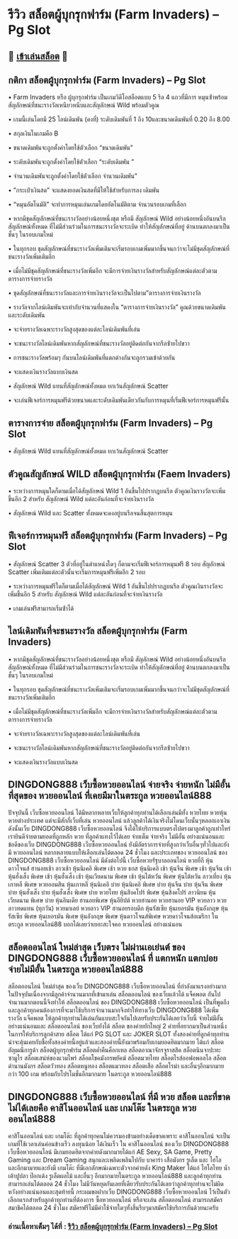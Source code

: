 # รีวิว สล็อตผู้บุกรุกฟาร์ม (Farm Invaders) – Pg Slot

## 🎰 [เข้าเล่นสล็อต](https://bit.ly/3ryTLaH) 🎰

## กติกา สล็อตผู้บุกรุกฟาร์ม (Farm Invaders) – Pg Slot

• Farm Invaders หรือ ผู้บุกรุกฟาร์ม เป็นเกมวิดีโอสล็อตแบบ 5 รีล 4 แถวที่มีการ หมุนซ้ําพร้อมสัญลักษณ์ที่ชนะรางวัลเหนียวหนีบและสัญลักษณ์ Wild พร้อมตัวคูณ

• เกมนี้เล่นโดยมี 25 ไลน์เดิมพัน (คงที่) ระดับเดิมพันที่ 1 ถึง 10และขนาดเดิมพันที่ 0.20 ถึง 8.00

• สกุลเงินในเกมคือ B

• ขนาดเดิมพันจะถูกตั้งค่าโดยใช้ตัวเลือก “ขนาดเดิมพัน”

• ระดับเดิมพันจะถูกตั้งค่าโดยใช้ตัวเลือก “ระดับเดิมพัน ”

• จํานวนเดิมพันจะถูกตั้งค่าโดยใช้ตัวเลือก จํานวนเดิมพัน”

• ”กระเป๋าเงินสด” จะแสดงยอดเงินสดที่มีให้ใช้สําหรับการลง เดิมพัน

• “หมุนอัตโนมัติ” จะทําการหมุนเล่นเกมโดยอัตโนมัติตาม จํานวนรอบเกมที่เลือก

• หากมีชุดสัญลักษณ์ที่ชนะรางวัลอย่างน้อยหนึ่งชุต หรือมี สัญลักษณ์ Wild อย่างน้อยหนึ่งอันบนรีล สัญลักษณ์ทั้งหมด ที่ไม่มีส่วนร่วมในการชนะรางวัลจะระเบิด ทําให้สัญลักษณ์ที่อยู่ ด้านบนตกลงมาเป็นชั้นๆ ในรอบเกมใหม่

• ในทุกรอบ ชุดสัญลักษณ์ที่ชนะรางวัลเพิ่มเติมจะเริ่มรอบเกมเพิ่มมากขึ้นจนกว่าจะไม่มีชุดสัญลักษณ์ที่ชนะรางวัลเพิ่มเติมอีก

• เมื่อไม่มีชุดสัญลักษณ์ที่ชนะรางวัลเพิ่มอีก จะมีการจ่ายเงินรางวัลสําหรับสัญลักษณ์แต่ละตัวตาม ตารางการจ่ายรางวัล

• ชุดสัญลักษณ์ที่ชนะรางวัลและการจ่ายเงินรางวัลจะเป็นไปตาม”ตารางการจ่ายเงินรางวัล

• รางวัลจากไลน์เดิมพันจะเท่ากับจํานวนที่แสดงใน “ตารางการจ่ายเงินรางวัล” คูณด้วยขนาดเดิมพันและระดับเดิมพัน

• จะจ่ายรางวัลเฉพาะรางวัลสูงสุดของแต่ละไลน์เดิมพันที่เล่น

• จะชนะรางวัลไลน์เดิมพันหากสัญลักษณ์ที่ชนะรางวัลอยู่ติดต่อกันจากรีลซ้ํายไปขวา

• การชนะรางวัลพร้อมๆ กันบนไลน์เดิมพันที่แตกต่างกันจะถูกรวมเข้าด้วยกัน

• จะแสดงเงินรางวัลแบบเงินสด

• สัญลักษณ์ Wild แทนที่สัญลักษณ์ทั้งหมด ยกเว้นสัญลักษณ์ Scatter

• จะเล่นฟีเจอร์การหมุนฟรีด้วยขนาดและระดับเดิมพันเดียวกันกับการหมุนที่เริ่มฟีเจอร์การหมุนฟรีนั้น

## ตารางการจ่าย สล็อตผู้บุกรุกฟาร์ม (Farm Invaders) – Pg Slot

• สัญลักษณ์ Wild แทนที่สัญลักษณ์ทั้งหมด ยกเว้นสัญลักษณ์ Scatter

## ตัวคูณสัญลักษณ์ WILD สล็อตผู้บุกรุกฟาร์ม (Faem Invaders)

• ระหว่างการหมุนใดก็ตามเมื่อได้สัญลักษณ์ Wild 1 อันขึ้นไปปรากฏบนรีล ตัวคูณเงินรางวัลจะเพิ่มขึ้นอีก 2 สําหรับ สัญลักษณ์ Wild แต่ละอันก่อนที่จะจ่ายเงินรางวัล

• สัญลักษณ์ Wild และ Scatter ทั้งหมดจะคงอยู่บนรีลจนสิ้นสุตการหมุน

## ฟีเจอร์การหมุนฟรี สล็อตผู้บุกรุกฟาร์ม (Farm Invaders) – Pg Slot

• สัญลักษณ์ Scatter 3 ตัวที่อยู่ในตําแหน่งใดๆ ก็ตามจะเริ่มฟีเจอร์การหมุนฟรี 8 รอบ สัญลักษณ์ Scatter เพิ่มเติมแต่ละตัวนั้นจะเริ่มการหมุนฟรีเพิ่มอีก 2 รอบ

• ระหว่างการหมุนฟรีใดก็ตามเมื่อได้สัญลักษณ์ Wild 1 อันขึ้นไปปรากฏบนรีล ตัวคูณเงินรางวัลจะเพิ่มขึ้นอีก 5 สําหรับ สัญลักษณ์ Wild แต่ละอันก่อนที่จะจ่ายเงินรางวัล

• เกมเล่นฟรีสามารถเริ่มซ้ําได้

## ไลน์เดิมพันที่จะชนะรางวัล สล็อตผู้บุกรุกฟาร์ม (Farm Invaders)

• หากมีชุดสัญลักษณ์ที่ชนะรางวัลอย่างน้อยหนึ่งชุต หรือมี สัญลักษณ์ Wild อย่างน้อยหนึ่งอันบนรีล สัญลักษณ์ทั้งหมด ที่ไม่มีส่วนร่วมในการชนะรางวัลจะระเบิด ทําให้สัญลักษณ์ที่อยู่ ด้านบนตกลงมาเป็นชั้นๆ ในรอบเกมใหม่

• ในทุกรอบ ชุดสัญลักษณ์ที่ชนะรางวัลเพิ่มเติมจะเริ่มรอบเกมเพิ่มมากขึ้นจนกว่าจะไม่มีชุดสัญลักษณ์ที่ชนะรางวัลเพิ่มเติมอีก

• เมื่อไม่มีชุดสัญลักษณ์ที่ชนะรางวัลเพิ่มอีก จะมีการจ่ายเงินรางวัลสําหรับสัญลักษณ์แต่ละตัวตาม ตารางการจ่ายรางวัล

• จะจ่ายรางวัลเฉพาะรางวัลสูงสุดของแต่ละไลน์เดิมพันที่เล่น

• จะชนะรางวัลไลน์เดิมพันหากสัญลักษณ์ที่ชนะรางวัลอยู่ติดต่อกันจากรีลซ้ํายไปขวา

• จะแสดงเงินรางวัลแบบเงินสด

## DINGDONG888 เว็บซื้อหวยออนไลน์ จ่ายจริง จ่ายหนัก ไม่มีอั้น ที่สุดของ หวยออนไลน์ ที่เคยมีมาในตระกูล หวยออนไลน์888
ปัจจุบันนี้ เว็บซื้อหวยออนไลน์ ได้มีหลากหลายเว็บให้ลูกค้าทุกท่านได้เลือกเล่นมีทั้ง หวยไทย หวยหุ้น หวยต่างประเทศ แต่จะมีสักกี่เว็บที่เล่น หวยออนไลน์ แล้วลูกค้าได้เงินจริงไม่โดนเว็บนั้นๆหลอกเอาเงินดังนั้นเว็บ DINGDONG888 เว็บซื้อหวยออนไลน์ จึงได้ให้บริการแบบตรงไปตรงมาลูกค้าถูกเท่าไหร่เรายินดีจ่ายตามยอดที่ถูกหลัก หวย ที่ลูกค้าแทงไว้ได้เลย จ่ายเต็ม จ่ายจริง ไม่มีอั้น อย่างแน่นอนและข้อดีของเว็บ DINGDONG888 เว็บซื้อหวยออนไลน์ ยังมีอัตราการจ่ายที่สูงกว่าเว็บอื่นๆทั่วไปและยังมี หวยออนไลน์ หลากหลายแบบให้เลือกเล่นได้ตลอด 24 ชั่วโมง และประเภทของ หวยออนไลน์ ของ DINGDONG888 เว็บซื้อหวยออนไลน์ มีดังต่อไปนี้ เว็บซื้อหวยรัฐบาลออนไลน์ หวยยี่กี หุ้นดาวโจนส์ ฮานอยเช้า ลาวเช้า หุ้นนิเคอิ พิเศษ เช้า หวย ธกส หุ้นนิเคอิ เช้า หุ้นจีน พิเศษ เช้า หุ้นจีน เช้า หุ้นฮั่งเส็ง พิเศษ เช้า หุ้นฮั่งเส็ง เช้า หุ้นเวียดนาม พิเศษ เช้า หุ้นไต้หวัน พิเศษ หุ้นไต้หวัน ลาวเที่ยง หุ้นเกาหลี พิเศษ หวยออมสิน หุ้นเกาหลี หุ้นนิเคอิ บ่าย หุ้นนิเคอิ พิเศษ บ่าย หุ้นจีน บ่าย หุ้นจีน พิเศษ บ่าย หุ้นฮั่งเส็ง บ่าย หุ้นฮั่งเส็ง พิเศษ บ่าย หวยไทย หุ้นสิงคโปร์ พิเศษ หุ้นสิงคโปร์ ลาวนิยม หุ้นเวียดนาม พิเศษ บ่าย หุ้นอินเดีย ฮานอยพิเศษ หุ้นอียิปต์ หวยฮานอย หวยฮานอย VIP หวยลาว หวยลาวทดแทน (ทุกวัน) หวยมาเลย์ หวยลาว VIP ฮานอยรอบดึก หุ้นรัสเซีย หุ้นเยอรมัน หุ้นอังกฤษ หุ้นรัสเซีย พิเศษ หุ้นเยอรมัน พิเศษ
หุ้นอังกฤษ พิเศษ หุ้นดาวโจนส์พิเศษ หวยดาวโจนส์อเมริกา ในตระกูล หวยออนไลน์88 บอกได้เลยว่าเยอะสะใจคอ หวยออนไลน์ อย่างแน่นอน

## สล็อตออนไลน์ ใหม่ล่าสุด เว็บตรง ไม่ผ่านเอเย่นต์ ของ DINGDONG888 เว็บซื้อหวยออนไลน์ ที่ แตกหนัก แตกบ่อย จ่ายไม่มีอั้น ในตระกูล หวยออนไลน์888
สล็อตออนไลน์ ใหม่ล่าสุด ของเว็บ DINGDONG888 เว็บซื้อหวยออนไลน์ ที่กำลังมาแรงอย่างมากในปัจจุบันเนื่องจากมีลูกค้าจำนวนมากที่เข้ามาเล่น สล็อตออนไลน์ ของเว็บแล้วได้ แจ็คพอต กันไปจำนวนมากตอนนี้จึงทำให้ สล็อตออนไลน์ ของ DINGDONG888 เว็บซื้อหวยออนไลน์ เป็นที่พูดถึงและลูกค้าทุกคนต้องการที่จะมาใช้บริการจำนวนมากจึงทำให้ทางเว็บ DINGDONG888 ได้เพิ่มรางวัล แจ็คพอต ให้ลูกค้าทุกท่านได้เล่นกันแบบสะใจกันไปเลยรับประกันได้เลยว่าเว็บนี้ จ่ายไม่มีอั้น อย่างแน่นอนและ สล็อตออนไลน์ ของเว็บยังได้ สล็อต ของค่ายยักใหญ่ 2 ค่ายที่อยากมาเป็นส่วนหนึ่งในการให้บริการลูกค้าสาย สล็อต ได้แก่ PG SLOT และ JOKER SLOT ทั้งสองค่ายที่ลูกค้าทุกท่านน่าจะคุ้นเคยกับชื่อทั้งสองค่ายนี้อยู่แล้วและสองค่ายนี้ยังมาพร้อมกับเกมยอดฮิตมากมาย ได้แก่ สล็อตอัญมณีการูด้า สล็อตผู้บุกรุกฟาร์ม สล็อตค่ำคืนค็อกเทล สล็อตอาณาจักรจูราสสิค สล็อตนินจาปะทะซามูไร สล็อตเสน่ห์ของแวมไพร์ สล็อตโชคมังกรพยัคฆ์ สล็อตมวยไทย สล็อตไรส์ออฟอพอลโล สล็อตตำนานมังกร สล็อตวัวทอง สล็อตหนูทอง สล็อตแมวทอง สล็อตเสือ สล็อตโรม่า และอื่นๆอีกมากมายกว่า 100 เกม พร้อมกับโปรโมชั่นอีกมากมาย ในตระกูล หวยออนไลน์888

## DINGDONG888 เว็บซื้อหวยออนไลน์ ที่มี หวย สล็อต และที่ขาดไม่ได้เลยคือ คาสิโนออนไลน์ และ เกมโต๊ะ ในตระกูล หวยออนไลน์888
คาสิโนออนไลน์ และ เกมโต๊ะ ที่ลูกค้าทุกคนไม่ควรมองข้ามอย่างเด็ดขาดเพราะ คาสิโนออนไลน์ จะเป็นเกมที่ใช้เวลาเล่นค่อนข้างเร็ว ลงทุนน้อย ได้เงินเร็ว ใน คาสิโนออนไลน์ ของเว็บ DINGDONG888 เว็บซื้อหวยออนไลน์ มีเกมยอดฮิตจากค่ายดังมากมายได้แก่  AE Sexy, SA Game, Pretty Gaming และ Dream Gaming สนุกและเพลิดเพลินไปกับ บาคาร่า เสือมังกร รูเล็ต และ ไฮโล และอีกมามายและยังมี เกมโต๊ะ ที่มีเอกลักษณ์เฉพาะตัวจากค่ายดัง  King Maker ได้แก่ ไฮโลไทย น้ำเต้าปูปลา ป๊อกเด้ง รูเล็ตผลไม้ และอื่นๆ อีกมากมายในตระกูล หวยออนไลน์888 และลูกค้าทุกท่านสามารถเล่นได้ตลอด 24 ชั่วโมง ไม่มีวันหยุดกันเลยที่เดียวรับประกันได้เลยว่าลูกค้าทุกท่านจะไม่ผิดหวังอย่างแน่นอนและสุดท้ายนี้ กระผมขอฝากเว็บ DINGDONG888 เว็บซื้อหวยออนไลน์ ไว้เป็นตัวเลือกแรกสำหรับลูกค้าทุกท่านที่ต้องการ ซื้อหวยออนไลน์ หรือจะเล่น สล็อตออนไลน์ สามารถสมัครสมาชิคได้ตลอด 24 ชั่วโมง สมัครฟรีไม่มีค่าใช้จ่ายใดๆทั้งสิ้นรีบๆมาสมัครใช้บริการกันด้วยนะครับ

### อ่านเนื้อหาเต็มๆ ได้ที่ : [รีวิว สล็อตผู้บุกรุกฟาร์ม (Farm Invaders) – Pg Slot](https://dingdong888.co/pg-slot/farm-invadres/)
